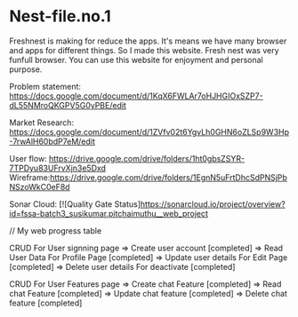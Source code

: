 # Nest-file.no.1

Freshnest is making for reduce the apps. It's means we have many browser and apps for different things. So I made this website. Fresh nest was very funfull browser. You can use this website for enjoyment and personal purpose.

Problem statement: https://docs.google.com/document/d/1KqX6FWLAr7oHJHGIOxSZP7-dL55NMroQKGPV5G0yPBE/edit

Market Research: https://docs.google.com/document/d/1ZVfv02t6YgvLh0GHN6oZLSp9W3Hp-7rwAlH60bdP7eM/edit

User flow: https://drive.google.com/drive/folders/1ht0gbsZSYR-7TPDyu83UFrvXjn3e5Dxd
Wireframe:https://drive.google.com/drive/folders/1EgnN5uFrtDhcSdPNSjPbNSzoWkC0eF8d

Sonar Cloud:
[![Quality Gate Status]https://sonarcloud.io/project/overview?id=fssa-batch3_susikumar.pitchaimuthu__web_project


// My web progress table

  CRUD For User signning page
  => Create user account [completed]
  => Read User Data For Profile Page [completed]
  => Update user details For Edit Page [completed]
  => Delete user details For deactivate [completed]
  
  
  
  CRUD For User Features page
  => Create chat Feature [completed]
  => Read chat Feature [completed]
  => Update chat feature [completed]
  => Delete chat feature [completed]
